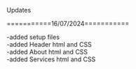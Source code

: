 Updates

===========16/07/2024=========== <br />

-added setup files <br />
-added Header html and CSS <br />
-added About html and CSS <br />
-added Services html and CSS <br />

<!-- X/07/2024 -->
